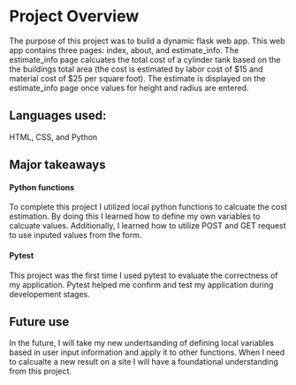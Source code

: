 # Project Overview 
The purpose of this project was to build a dynamic flask web app. This web app contains three pages: index, about, and estimate_info. The estimate_info page calcuates the total cost of a cylinder tank based on the the buildings total area (the cost is estimated by labor cost of $15 and material cost of $25 per square foot). The estimate is displayed on the estimate_info page once values for height and radius are entered. 
## Languages used:
HTML, CSS, and Python
## Major takeaways 
#### Python functions
To complete this project I utilized local python functions to calcuate the cost estimation. By doing this I learned how to define my own variables to calcuate values. Additionally, I learned how to utilize POST and GET request to use inputed values from the form. 
#### Pytest 
This project was the first time I used pytest to evaluate the correctness of my application. Pytest helped me confirm and test my application during developement stages. 
## Future use 
In the future, I will take my new undertsanding of defining local variables based in user input information and apply it to other functions. When I need to calcualte a new result on a site I will have a foundational understanding from this project.  
